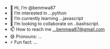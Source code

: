 - 👋 Hi, I’m @benmwa87
- 👀 I’m interested in ...python
- 🌱 I’m currently learning ...javascript
- 💞️ I’m looking to collaborate on ..bashscript.
- 📫 How to reach me ...benmwa87@gmail.com
- 😄 Pronouns: ...
- ⚡ Fun fact: ...

<!---
benmwa87/benmwa87 is a ✨ special ✨ repository because its `README.md` (this file) appears on your GitHub profile.
You can click the Preview link to take a look at your changes.
--->
